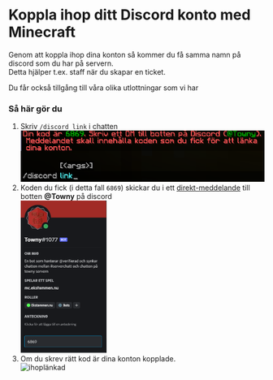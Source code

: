 # Koppla ihop ditt Discord konto med Minecraft
Genom att koppla ihop dina konton så kommer du få samma namn på discord som du har på servern.  
Detta hjälper t.ex. staff när du skapar en ticket.  

Du får också tillgång till våra olika utlottningar som vi har

### Så här gör du
1. Skriv `/discord link` i chatten  
<img src="../.vuepress/public/images/discord/discord-link.png" 
     width="500" />
1. Koden du fick (i detta fall `6869`) skickar du i ett <ins>direkt-meddelande</ins> till botten **@Towny** på discord  
<img src="../.vuepress/public/images/discord/discord-towny.png" 
     height="300" />
1. Om du skrev rätt kod är dina konton kopplade.  
![ihoplänkad](../.vuepress/public/images/discord/discord-länkad.png)